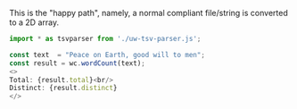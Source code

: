 This is the "happy path", namely, a normal compliant file/string 
is converted to a 2D array.

```js
import * as tsvparser from './uw-tsv-parser.js';

const text  = "Peace on Earth, good will to men";
const result = wc.wordCount(text);
<>
Total: {result.total}<br/>
Distinct: {result.distinct}
</>
```